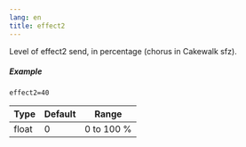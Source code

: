 ```yaml
---
lang: en
title: effect2
---
```

Level of effect2 send, in percentage (chorus in Cakewalk sfz).

##### Example

```
effect2=40
```

| Type  | Default | Range      |
| ---   | ---     | ---        |
| float | 0       | 0 to 100 % |
